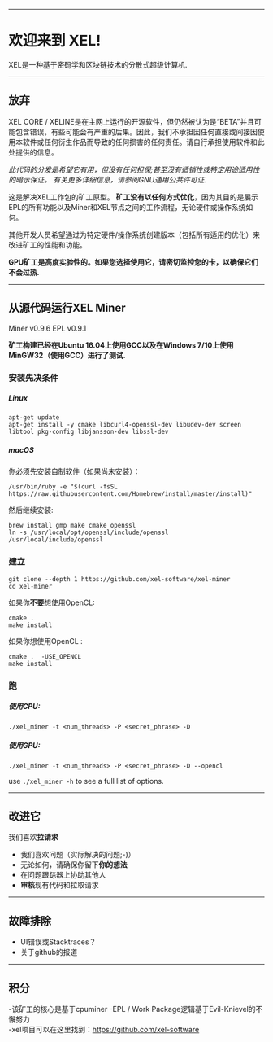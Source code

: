 ----
# 欢迎来到 XEL!


XEL是一种基于密码学和区块链技术的分散式超级计算机.

----
## 放弃


XEL CORE / XELINE是在主网上运行的开源软件，但仍然被认为是“BETA”并且可能包含错误，有些可能会有严重的后果。因此，我们不承担因任何直接或间接因使用本软件或任何衍生作品而导致的任何损害的任何责任。请自行承担使用软件和此处提供的信息。

*此代码的分发是希望它有用，但没有任何担保;甚至没有适销性或特定用途适用性的暗示保证。
有关更多详细信息，请参阅GNU通用公共许可证.*


这是解决XEL工作包的矿工原型。 **矿工没有以任何方式优化**，因为其目的是展示EPL的所有功能以及Miner和XEL节点之间的工作流程，无论硬件或操作系统如何。

其他开发人员希望通过为特定硬件/操作系统创建版本（包括所有适用的优化）来改进矿工的性能和功能。


**GPU矿工是高度实验性的。如果您选择使用它，请密切监控您的卡，以确保它们不会过热.**

----
## 从源代码运行XEL Miner

Miner		v0.9.6
EPL 	v0.9.1

**矿工构建已经在Ubuntu 16.04上使用GCC以及在Windows 7/10上使用MinGW32（使用GCC）进行了测试.**

### 安装先决条件

##### Linux

```
apt-get update
apt-get install -y cmake libcurl4-openssl-dev libudev-dev screen libtool pkg-config libjansson-dev libssl-dev
```

##### macOS

你必须先安装自制软件（如果尚未安装）：


```
/usr/bin/ruby -e "$(curl -fsSL https://raw.githubusercontent.com/Homebrew/install/master/install)"
```

然后继续安装:

```
brew install gmp make cmake openssl
ln -s /usr/local/opt/openssl/include/openssl /usr/local/include/openssl
```

### 建立

```
git clone --depth 1 https://github.com/xel-software/xel-miner
cd xel-miner
```

如果你**不要**想使用OpenCL:
```
cmake .
make install
```

如果你想使用OpenCL :
```
cmake .  -USE_OPENCL
make install
```


### 跑

##### 使用CPU:

`./xel_miner -t <num_threads> -P <secret_phrase> -D`

##### 使用GPU:

`./xel_miner -t <num_threads> -P <secret_phrase> -D --opencl`

use `./xel_miner -h` to see a full list of options.



----
## 改进它

 我们喜欢**拉请求**
   - 我们喜欢问题（实际解决的问题;-)）
   - 无论如何，请确保你留下**你的想法**
   - 在问题跟踪器上协助其他人
   -  **审核**现有代码和拉取请求

----
## 故障排除

  - UI错误或Stacktraces？
  - 关于github的报道
----
## 积分

-该矿工的核心是基于cpuminer
-EPL / Work Package逻辑基于Evil-Knievel的不懈努力  
-xel项目可以在这里找到：https://github.com/xel-software
